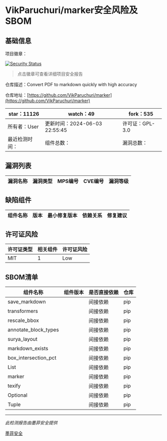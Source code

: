 # VikParuchuri/marker安全风险及SBOM

## 基础信息

项目徽章：

[![Security Status](https://www.murphysec.com/platform3/v31/badge/1798422484265172992.svg)](https://www.murphysec.com/console/report/1734657770417770496/1798422484265172992)

> 点击徽章可查看详细项目安全报告

仓库描述：Convert PDF to markdown quickly with high accuracy

仓库地址：[https://github.com/VikParuchuri/marker](https://github.com/VikParuchuri/marker)

| star：11126 | watch：49 | fork：535 |
| ----------- | -------------- | ------------ |
| 所有者：User | 更新时间：2024-06-03 22:55:45 | 许可证：GPL-3.0 |
| 最近检测时间： | 组件总数： | 漏洞总数： |




## 漏洞列表

| 漏洞名称 | 漏洞类型 | MPS编号 | CVE编号 | 漏洞等级 |
| ------- | ------ | ------- | ------ | ----- |





## 缺陷组件

| 组件名称 | 版本 | 最小修复版本 | 依赖关系 | 修复建议 |
| -------- | ---- | ------------ | -------- | -------- |





## 许可证风险

| 许可证类型 | 相关组件 | 许可证风险 |
| ---------- | -------- | ---------- |
|MIT|1|Low|




## SBOM清单

| 组件名称 | 组件版本 | 是否直接依赖 | 仓库 |
| -------- | -------- | ------------ | ---- |
|save_markdown||间接依赖|pip|
|transformers||间接依赖|pip|
|rescale_bbox||间接依赖|pip|
|annotate_block_types||间接依赖|pip|
|surya_layout||间接依赖|pip|
|markdown_exists||间接依赖|pip|
|box_intersection_pct||间接依赖|pip|
|List||间接依赖|pip|
|marker||间接依赖|pip|
|texify||间接依赖|pip|
|Optional||间接依赖|pip|
|Tuple||间接依赖|pip|


------

*此检测报告由墨菲安全提供*

[墨菲安全](www.murphysec.com)